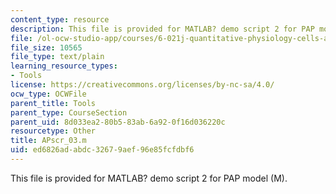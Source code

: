 ```yaml
---
content_type: resource
description: This file is provided for MATLAB? demo script 2 for PAP model (M).
file: /ol-ocw-studio-app/courses/6-021j-quantitative-physiology-cells-and-tissues-fall-2004/ed6826adabdc32679aef96e85fcfdbf6_APscr_03.m
file_size: 10565
file_type: text/plain
learning_resource_types:
- Tools
license: https://creativecommons.org/licenses/by-nc-sa/4.0/
ocw_type: OCWFile
parent_title: Tools
parent_type: CourseSection
parent_uid: 8d033ea2-80b5-83ab-6a92-0f16d036220c
resourcetype: Other
title: APscr_03.m
uid: ed6826ad-abdc-3267-9aef-96e85fcfdbf6
---
```

This file is provided for MATLAB? demo script 2 for PAP model (M).